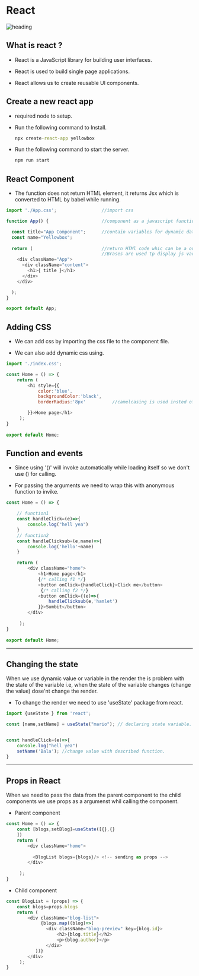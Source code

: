 # React

![heading](https://miro.medium.com/max/1800/1*HSisLuifMO6KbLfPOKtLow.jpeg)

## What is react ?

- React is a JavaScript library for building user interfaces.

- React is used to build single page applications.

- React allows us to create reusable UI components.

## Create a new react app

- required node to setup.
- Run the following command to Install.

    ```cmd
    npx create-react-app yellowbox
    ```

- Run the following command to start the server.

    ```cmd
    npm run start
    ```

## React Component

- The function does not return HTML element, it returns Jsx which is converted to HTML by babel while running.

```js
import './App.css';                 //import css

function App() {                    //component as a javascript function

  const title="App Component";      //contain variables for dynamic data
  const name="Yellowbox";         
  
  return (                          //return HTMl code whic can be a output
                                    //Brases are used tp display js variable
    <div className="App">
      <div className="content">     
        <h1>{ title }</h1>         
      </div>
    </div>

  );
}

export default App;
```

## Adding CSS

- We can add css by importing the css file to the component file.

- We can also add dynamic css using.

```js
import './index.css';

const Home = () => {
    return ( 
        <h1 style={{
            color:'blue',
            backgroundColor:'black',
            borderRadius:'8px'          //camelcasing is used insted of '-' 

        }}>Home page</h1>
     );
}
 
export default Home;
```

## Function and events

- Since using '()' will invoke automatically while loading itself so we don't use () for calling.

- For passing the arguments we need to wrap this with anonymous function to invike.  

```js
const Home = () => {

    // function1
    const handleClick=(e)=>{
        console.log("hell yea")
    }
    // function2
    const handleClicksub=(e,name)=>{
        console.log('hello'+name)
    }

    return ( 
        <div className="home">
            <h1>Home page</h1>
            {/* calling f1 */}
            <button onClick={handleClick}>Click me</button>
             {/* calling f2 */}
            <button onClick={(e)=>{
                handleClicksub(e,'hamlet')
            }}>Sumbit</button>
        </div>
       
     );
}
 
export default Home;
```

---

## Changing the state

When we use dynamic value or variable in the render the is problem with the state of the variable i.e, when the state of the variable changes (change the value) dose'nt change the render.

- To change the render we need to use 'useState' package from react.

```js
import {useState } from 'react';

const [name,setName] = useState("mario"); // declaring state variable.


const handleClick=(e)=>{
    console.log("hell yea")
    setName('Bala'); //change value with described function.
}
```

---

## Props in React

When we need to pass the data from the parent component to the child components we use props as a argumenst whil calling the component.

- Parent component

```js
const Home = () => {
    const [blogs,setBlog]=useState([{},{}
    ])
    return ( 
        <div className="home">
        
          <BlogList blogs={blogs}/> <!-- sending as props -->
        </div>
       
     );
}
```

- Child component

```js
const BlogList = (props) => {
    const blogs=props.blogs
    return ( 
        <div className="blog-list">
             {blogs.map((blog)=>(
               <div className="blog-preview" key={blog.id}>
                   <h2>{blog.title}</h2>
                   <p>{blog.author}</p>
               </div>
           ))}
        </div>
     );
}
 
```
